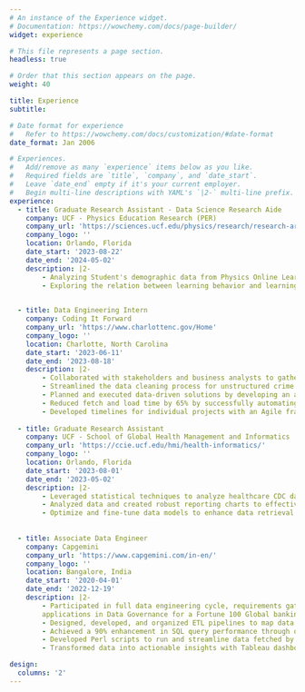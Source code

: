 ```yaml
---
# An instance of the Experience widget.
# Documentation: https://wowchemy.com/docs/page-builder/
widget: experience

# This file represents a page section.
headless: true

# Order that this section appears on the page.
weight: 40

title: Experience
subtitle:

# Date format for experience
#   Refer to https://wowchemy.com/docs/customization/#date-format
date_format: Jan 2006

# Experiences.
#   Add/remove as many `experience` items below as you like.
#   Required fields are `title`, `company`, and `date_start`.
#   Leave `date_end` empty if it's your current employer.
#   Begin multi-line descriptions with YAML's `|2-` multi-line prefix.
experience:
  - title: Graduate Research Assistant - Data Science Research Aide
    company: UCF - Physics Education Research (PER)
    company_url: 'https://sciences.ucf.edu/physics/research/research-areas/physics-education-research/'
    company_logo: ''
    location: Orlando, Florida
    date_start: '2023-08-22'
    date_end: '2024-05-02'
    description: |2-
        - Analyzing Student's demographic data from Physics Online Learning Modules (OLM) as part of the National Science Foundation (NSF).  
        - Exploring the relation between learning behavior and learning outcome, motivation, course completion, and other student characteristics through advanced R analytics and visualization techniques. 
      

  - title: Data Engineering Intern
    company: Coding It Forward
    company_url: 'https://www.charlottenc.gov/Home'
    company_logo: ''
    location: Charlotte, North Carolina
    date_start: '2023-06-11'
    date_end: '2023-08-18'
    description: |2-
        - Collaborated with stakeholders and business analysts to gather requirements and understand the company's data needs.
        - Streamlined the data cleaning process for unstructured crime datasets by developing automated scripts, reducing manual effort by 50%. 
        - Planned and executed data-driven solutions by developing an automated data pipeline in Airflow and building scalable databases on Snowflake, resulting in a 40% increase in operational efficiency.
        - Reduced fetch and load time by 65% by successfully automating data pipelines on Apache Airflow.
        - Developed timelines for individual projects with an Agile framework to deliver work products in sprints and leveraged Jira to track and catalogue work and communicate progress to direct leadership.
       
  - title: Graduate Research Assistant
    company: UCF - School of Global Health Management and Informatics 
    company_url: 'https://ccie.ucf.edu/hmi/health-informatics/'
    company_logo: ''
    location: Orlando, Florida
    date_start: '2023-08-01'
    date_end: '2023-05-02'
    description: |2-
        - Leveraged statistical techniques to analyze healthcare CDC dataset, to increase predicting accuracy by 15% for patient diseases.
        - Analyzed data and created robust reporting charts to effectively communicate findings with charts, enabling evidence-based decision-making for process improvement and operational efficiency. 
        - Optimize and fine-tune data models to enhance data retrieval and processing efficiency.
    
    
  - title: Associate Data Engineer
    company: Capgemini
    company_url: 'https://www.capgemini.com/in-en/'
    company_logo: ''
    location: Bangalore, India
    date_start: '2020-04-01'
    date_end: '2022-12-19'
    description: |2-
        - Participated in full data engineering cycle, requirements gathering across cross-functional teams, initial data analysis, data modeling, unit and integration testing, deployment, monitoring, and maintenance of 
        applications in Data Governance for a Fortune 100 Global banking firm.
        - Designed, developed, and organized ETL pipelines to map data from large-scale data structures to generate insights and address business needs.
        - Achieved a 90% enhancement in SQL query performance through optimization and created dashboards to help developers track their progress and prioritize tasks, increasing work efficiency by 40%.
        - Developed Perl scripts to run and streamline data fetched by complex queries and created an interactive Power BI report to monitor the Sybase database hygiene activities and organize potential risks to handle.
        - Transformed data into actionable insights with Tableau dashboards, directly contributing to a 20% increase in revenue through enhanced customer targeting and product offerings.

design:
  columns: '2'
---
```

